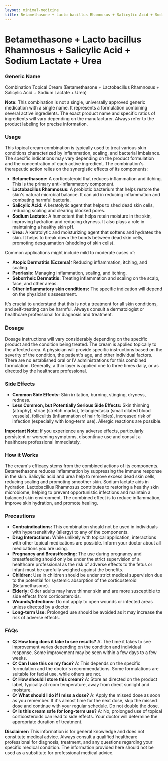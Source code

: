 ```yaml
---
layout: minimal-medicine
title: Betamethasone + Lacto bacillus Rhamnosus + Salicylic Acid + Sodium Lactate + Urea
---
```


# Betamethasone + Lacto bacillus Rhamnosus + Salicylic Acid + Sodium Lactate + Urea
### Generic Name

Combination Topical Cream (Betamethasone + Lactobacillus Rhamnosus + Salicylic Acid + Sodium Lactate + Urea)


**Note:**  This combination is not a single, universally approved generic medication with a single name.  It represents a formulation combining several active ingredients. The exact product name and specific ratios of ingredients will vary depending on the manufacturer.  Always refer to the product labeling for precise information.


### Usage

This topical cream combination is typically used to treat various skin conditions characterized by inflammation, scaling, and bacterial imbalance. The specific indications may vary depending on the product formulation and the concentration of each active ingredient.  The combination's therapeutic action relies on the synergistic effects of its components:


* **Betamethasone:** A corticosteroid that reduces inflammation and itching.  This is the primary anti-inflammatory component.
* **Lactobacillus Rhamnosus:** A probiotic bacterium that helps restore the skin's natural microbial balance. It can aid in reducing inflammation and combating harmful bacteria.
* **Salicylic Acid:** A keratolytic agent that helps to shed dead skin cells, reducing scaling and clearing blocked pores.
* **Sodium Lactate:** A humectant that helps retain moisture in the skin, improving hydration and reducing dryness.  It also plays a role in maintaining a healthy skin pH.
* **Urea:** A keratolytic and moisturizing agent that softens and hydrates the skin. It helps to break down the bonds between dead skin cells, promoting desquamation (shedding of skin cells).


Common applications might include mild to moderate cases of:


* **Atopic Dermatitis (Eczema):** Reducing inflammation, itching, and scaling.
* **Psoriasis:** Managing inflammation, scaling, and itching.
* **Seborrheic Dermatitis:** Treating inflammation and scaling on the scalp, face, and other areas.
* **Other inflammatory skin conditions:**  The specific indication will depend on the physician's assessment.

It's crucial to understand that this is not a treatment for all skin conditions, and self-treating can be harmful.  Always consult a dermatologist or healthcare professional for diagnosis and treatment.


### Dosage

Dosage instructions will vary considerably depending on the specific product and the condition being treated.  The cream is applied topically to the affected area.  A physician will provide specific instructions based on the severity of the condition, the patient's age, and other individual factors.   There are no established oral or IV administrations for this combined formulation. Generally, a thin layer is applied one to three times daily, or as directed by the healthcare professional.


### Side Effects


* **Common Side Effects:** Skin irritation, burning, stinging, dryness, redness.
* **Less Common, but Potentially Serious Side Effects:** Skin thinning (atrophy), striae (stretch marks), telangiectasia (small dilated blood vessels), folliculitis (inflammation of hair follicles), increased risk of infection (especially with long-term use).  Allergic reactions are possible.


**Important Note:**  If you experience any adverse effects, particularly persistent or worsening symptoms, discontinue use and consult a healthcare professional immediately.


### How it Works

The cream's efficacy stems from the combined actions of its components. Betamethasone reduces inflammation by suppressing the immune response in the skin. Salicylic acid and urea help to remove excess dead skin cells, reducing scaling and promoting smoother skin. Sodium lactate aids in hydration. Lactobacillus Rhamnosus contributes to restoring a healthy skin microbiome, helping to prevent opportunistic infections and maintain a balanced skin environment.  The combined effect is to reduce inflammation, improve skin hydration, and promote healing.


### Precautions


* **Contraindications:** This combination should not be used in individuals with hypersensitivity (allergy) to any of the components.
* **Drug Interactions:**  While unlikely with topical application, interactions with other topical medications are possible. Inform your doctor about all medications you are using.
* **Pregnancy and Breastfeeding:**  The use during pregnancy and breastfeeding should only be under the strict supervision of a healthcare professional as the risk of adverse effects to the fetus or infant must be carefully weighed against the benefits.
* **Children:** Use in children should be under strict medical supervision due to the potential for systemic absorption of the corticosteroid (Betamethasone).
* **Elderly:**  Older adults may have thinner skin and are more susceptible to side effects from corticosteroids.
* **Wounds/Infections:**  Do not apply to open wounds or infected areas unless directed by a doctor.
* **Long-term Use:** Prolonged use should be avoided as it may increase the risk of adverse effects.


### FAQs


* **Q: How long does it take to see results?**  A: The time it takes to see improvement varies depending on the condition and individual response.  Some improvement may be seen within a few days to a few weeks.
* **Q: Can I use this on my face?** A:  This depends on the specific formulation and the doctor's recommendations. Some formulations are suitable for facial use, while others are not.
* **Q: How should I store this cream?** A: Store as directed on the product label, typically at room temperature, away from direct sunlight and moisture.
* **Q: What should I do if I miss a dose?** A: Apply the missed dose as soon as you remember.  If it's almost time for the next dose, skip the missed dose and continue with your regular schedule.  Do not double the dose.
* **Q: Is this cream safe for long-term use?** A:  No, prolonged use of topical corticosteroids can lead to side effects.  Your doctor will determine the appropriate duration of treatment.


**Disclaimer:**  This information is for general knowledge and does not constitute medical advice.  Always consult a qualified healthcare professional for diagnosis, treatment, and any questions regarding your specific medical condition.  The information provided here should not be used as a substitute for professional medical advice.
